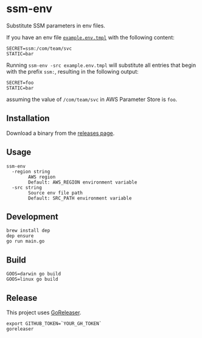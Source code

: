 # ssm-env 

Substitute SSM parameters in env files.

If you have an env file [`example.env.tmpl`](./example.env.tmpl) with the following content:
```
SECRET=ssm:/com/team/svc
STATIC=bar
```
Running `ssm-env -src example.env.tmpl` will substitute all entries that begin with the prefix `ssm:`, resulting in the following output:
```
SECRET=foo
STATIC=bar
```
assuming the value of `/com/team/svc` in AWS Parameter Store is `foo`.

## Installation

Download a binary from the [releases page](https://gitlab.com/shuaibiyy/ssm-env/releases).

## Usage
```
ssm-env
  -region string
        AWS region
        Default: AWS_REGION environment variable 
  -src string
        Source env file path
        Default: SRC_PATH environment variable
```

## Development
```
brew install dep
dep ensure
go run main.go
```

## Build
```
GOOS=darwin go build
GOOS=linux go build
```

## Release
This project uses [GoReleaser](https://goreleaser.com/).
```
export GITHUB_TOKEN=`YOUR_GH_TOKEN`
goreleaser
```
